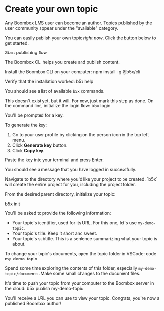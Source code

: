 # Create your own topic

Any Boombox LMS user can become an author. Topics published by the user community appear under the "available" category.

You can easily publish your own topic _right now_. Click the button below to get started.

<user-reply>Start publishing flow</user-reply>

<checklist>

<step title='Install the Boombox CLI'>
The Boombox CLI helps you create and publish content.

Install the Boombox CLI on your computer:
<code-block>
npm install -g @b5x/cli
</code-block>

Verify that the installation worked:
<code-block>
b5x help
</code-block>

You should see a list of available `b5x` commands.
</step>

<step title='Install the Boombox VSCode extension'>
This doesn't exist yet, but it will. For now, just mark this step as done.
</step>

<step title='Log into the Boombox CLI'>
On the command line, initialize the login flow:

<code-block>
b5x login
</code-block>

You'll be prompted for a key.

To generate the key:

1. Go to your user profile by clicking on the person icon in the top left menu.
2. Click **Generate key** button.
3. Click **Copy key**.

Paste the key into your terminal and press Enter.

You should see a message that you have logged in successfully.
</step>

<step title='Create your new topic'>
Navigate to the directory where you'd like your project to be created. `b5x` will create the entire project for you, including the project folder.

From the desired parent directory, initialize your topic:

<code-block>
b5x init
</code-block>

You'll be asked to provide the following information:

- Your topic's identifier, used for its URL. For this one, let's use `my-demo-topic`.
- Your topic's title. Keep it short and sweet.
- Your topic's subtitle. This is a sentence summarizing what your topic is about.
  </step>

<step title="Edit your topic's documents">
To change your topic's documents, open the topic folder in VSCode:

<code-block>
code my-demo-topic
</code-block>

Spend some time exploring the contents of this folder, especially `my-demo-topic/documents`. Make some small changes to the document files.
</step>

<step title='Publish and view your topic'>
It's time to push your topic from your computer to the Boombox server in the cloud:

<code-block>
b5x publish my-demo-topic
</code-block>

You'll receive a URL you can use to view your topic. Congrats, you're now a published Boombox author!
</step>

</checklist>
